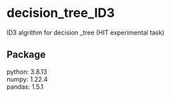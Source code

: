 # decision_tree_ID3
ID3 algrithm for decision _tree (HIT experimental task)
## Package
python: 3.8.13  
numpy: 1.22.4  
pandas: 1.5.1

